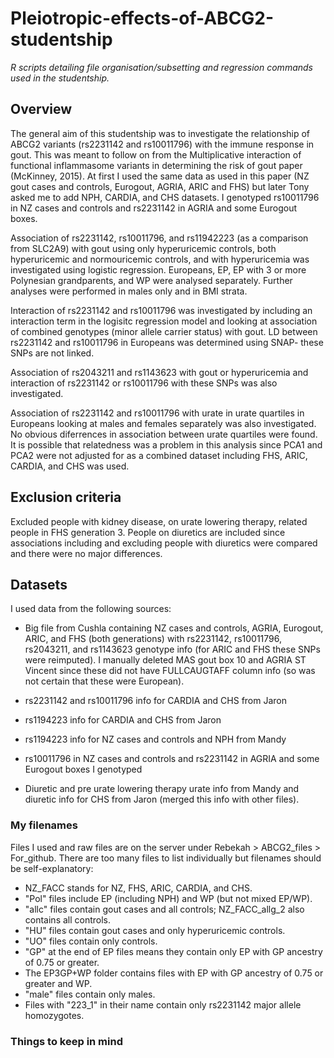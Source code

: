 # Pleiotropic-effects-of-ABCG2-studentship
*R scripts detailing file organisation/subsetting and regression commands used in the studentship.*

## Overview
The general aim of this studentship was to investigate the relationship of ABCG2 variants (rs2231142 and rs10011796) with the immune response in gout.  This was meant to follow on from the Multiplicative interaction of functional inflammasome variants in determining the risk of gout paper (McKinney, 2015).  At first I used the same data as used in this paper (NZ gout cases and controls, Eurogout, AGRIA, ARIC and FHS) but later Tony asked me to add NPH, CARDIA, and CHS datasets.  I genotyped rs10011796 in NZ cases and controls and rs2231142 in AGRIA and some Eurogout boxes.  

Association of rs2231142, rs10011796, and rs11942223 (as a comparison from SLC2A9) with gout using only hyperuricemic controls, both hyperuricemic and normouricemic controls, and with hyperuricemia was investigated using logistic regression.  Europeans, EP, EP with 3 or more Polynesian grandparents, and WP were analysed separately.  Further analyses were performed in males only and in BMI strata.  

Interaction of rs2231142 and rs10011796 was investigated by including an interaction term in the logisitc regression model and looking at association of combined genotypes (minor allele carrier status) with gout.  LD between rs2231142 and rs10011796 in Europeans was determined using SNAP- these SNPs are not linked.  

Association of rs2043211 and rs1143623 with gout or hyperuricemia and interaction of rs2231142 or rs10011796 with these SNPs was also investigated.  

Association of rs2231142 and rs10011796 with urate in urate quartiles in Europeans looking at males and females separately was also investigated. No obvious diferrences in association between urate quartiles were found.  It is possible that relatedness was a problem in this analysis since PCA1 and PCA2 were not adjusted for as a combined dataset including FHS, ARIC, CARDIA, and CHS was used.  

## Exclusion criteria
Excluded people with kidney disease, on urate lowering therapy, related people in FHS generation 3.  People on diuretics are included since associations including and excluding people with diuretics were compared and there were no major differences.

## Datasets
I used data from the following sources:
- Big file from Cushla containing NZ cases and controls, AGRIA, Eurogout, ARIC, and FHS (both generations) with rs2231142, rs10011796, rs2043211, and rs1143623 genotype info (for ARIC and FHS these SNPs were reimputed).  I manually deleted MAS gout box 10 and AGRIA ST Vincent since these did not have FULLCAUGTAFF column info (so was not certain that these were European).

- rs2231142 and rs10011796 info for CARDIA and CHS from Jaron

- rs1194223 info for CARDIA and CHS from Jaron

- rs1194223 info for NZ cases and controls and NPH from Mandy

- rs10011796 in NZ cases and controls and rs2231142 in AGRIA and some Eurogout boxes I genotyped

- Diuretic and pre urate lowering therapy urate info from Mandy and diuretic info for CHS from Jaron (merged this info with other files).

### My filenames
Files I used and raw files are on the server under Rebekah > ABCG2_files > For_github.  There are too many files to list individually but filenames should be self-explanatory:
- NZ_FACC stands for NZ, FHS, ARIC, CARDIA, and CHS.
- "Pol" files include EP (including NPH) and WP (but not mixed EP/WP).
- "allc" files contain gout cases and all controls; NZ_FACC_allg_2 also contains all controls.
- "HU" files contain gout cases and only hyperuricemic controls.
- "UO" files contain only controls.
- "GP" at the end of EP files means they contain only EP with GP ancestry of 0.75 or greater.
- The EP3GP+WP folder contains files with EP with GP ancestry of 0.75 or greater and WP.
- "male" files contain only males.
- Files with "223_1" in their name contain only rs2231142 major allele homozygotes.

### Things to keep in mind


